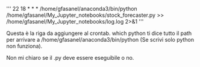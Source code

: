 '''
22 18 * * * /home/gfasanel/anaconda3/bin/python /home/gfasanel/My_Jupyter_notebooks/stock_forecaster.py >> /home/gfasanel/My_Jupyter_notebooks/log.log 2>&1
'''

Questa è la riga da aggiungere al crontab.
which python ti dice tutto il path per arrivare a
/home/gfasanel/anaconda3/bin/python (Se scrivi solo python non funziona).

Non mi chiaro se il .py deve essere eseguibile o no.

